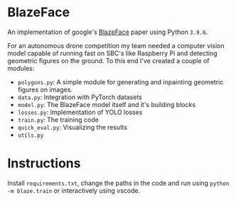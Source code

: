 # BlazeFace

An implementation of google's [BlazeFace](https://arxiv.org/pdf/1907.05047.pdf) paper
using Python `3.9.6`.

For an autonomous drone competition my team needed a computer vision model capable of
running fast on SBC's like Raspberry Pi and detecting geometric figures on the ground.
To this end I've created a couple of modules:

* `polygons.py`: A simple module for generating and inpainting geometric figures on images.
* `data.py`: Integration with PyTorch datasets
* `model.py`: The BlazeFace model itself and it's building blocks
* `losses.py`: Implementation of YOLO losses
* `train.py`: The training code
* `quick_eval.py`: Visualizing the results
* `utils.py`


# Instructions

Install `requirements.txt`, change the paths in the code and run using
`python -m blaze.train` or interactively using vscode.